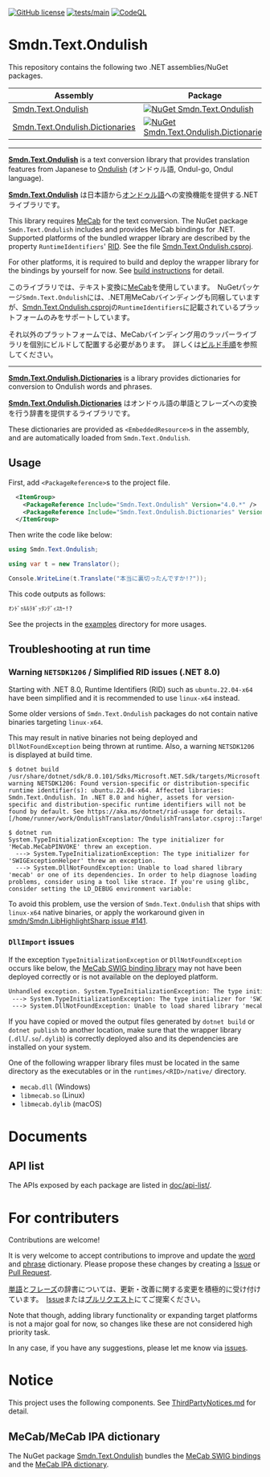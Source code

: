 [![GitHub license](https://img.shields.io/github/license/smdn/Smdn.Text.Ondulish)](https://github.com/smdn/Smdn.Text.Ondulish/blob/main/LICENSE.txt)
[![tests/main](https://img.shields.io/github/actions/workflow/status/smdn/Smdn.Text.Ondulish/test.yml?branch=main&label=tests%2Fmain)](https://github.com/smdn/Smdn.Text.Ondulish/actions/workflows/test.yml)
[![CodeQL](https://github.com/smdn/Smdn.Text.Ondulish/actions/workflows/codeql-analysis.yml/badge.svg?branch=main)](https://github.com/smdn/Smdn.Text.Ondulish/actions/workflows/codeql-analysis.yml)

# Smdn.Text.Ondulish
This repository contains the following two .NET assemblies/NuGet packages.

|Assembly|Package|
| --- | --- |
|[Smdn.Text.Ondulish](src/Smdn.Text.Ondulish/)|[![NuGet Smdn.Text.Ondulish](https://buildstats.info/nuget/Smdn.Text.Ondulish/)](https://www.nuget.org/packages/Smdn.Text.Ondulish/)|
|[Smdn.Text.Ondulish.Dictionaries](src/Smdn.Text.Ondulish.Dictionaries/)|[![NuGet Smdn.Text.Ondulish.Dictionaries](https://buildstats.info/nuget/Smdn.Text.Ondulish.Dictionaries/)](https://www.nuget.org/packages/Smdn.Text.Ondulish.Dictionaries/)|

----

**[Smdn.Text.Ondulish](src/Smdn.Text.Ondulish/)** is a text conversion library that provides translation features from Japanese to [Ondulish](https://kamenrider.fandom.com/wiki/Kazuma_Kenzaki#Memes) (オンドゥル語, Ondul-go, Ondul language).

**[Smdn.Text.Ondulish](src/Smdn.Text.Ondulish/)** は日本語から[オンドゥル語](https://ja.wikipedia.org/wiki/%E4%BB%AE%E9%9D%A2%E3%83%A9%E3%82%A4%E3%83%80%E3%83%BC%E5%89%A3#%E3%82%AA%E3%83%B3%E3%83%89%E3%82%A5%E3%83%AB%E8%AA%9E)への変換機能を提供する.NETライブラリです。

This library requires [MeCab](https://taku910.github.io/mecab/) for the text conversion. The NuGet package `Smdn.Text.Ondulish` includes and provides MeCab bindings for .NET. Supported platforms of the bundled wrapper library are described by the property `RuntimeIdentifiers`' [RID](https://learn.microsoft.com/dotnet/core/rid-catalog). See the file [Smdn.Text.Ondulish.csproj](src/Smdn.Text.Ondulish/Smdn.Text.Ondulish.csproj).

For other platforms, it is required to build and deploy the wrapper library for the bindings by yourself for now. See [build instructions](./doc/build-mecab-wrapper-library.md) for detail.

このライブラリでは、テキスト変換に[MeCab](https://taku910.github.io/mecab/)を使用しています。　NuGetパッケージ`Smdn.Text.Ondulish`には、.NET用MeCabバインディングも同梱していますが、[Smdn.Text.Ondulish.csproj](src/Smdn.Text.Ondulish/Smdn.Text.Ondulish.csproj)の`RuntimeIdentifiers`に記載されているプラットフォームのみをサポートしています。

それ以外のプラットフォームでは、MeCabバインディング用のラッパーライブラリを個別にビルドして配置する必要があります。　詳しくは[ビルド手順](./doc/build-mecab-wrapper-library.md)を参照してください。

----

**[Smdn.Text.Ondulish.Dictionaries](src/Smdn.Text.Ondulish.Dictionaries/)** is a library provides dictionaries for conversion to Ondulish words and phrases.

**[Smdn.Text.Ondulish.Dictionaries](src/Smdn.Text.Ondulish.Dictionaries/)** はオンドゥル語の単語とフレーズへの変換を行う辞書を提供するライブラリです。

These dictionaries are provided as `<EmbeddedResource>`s in the assembly, and are automatically loaded from `Smdn.Text.Ondulish`.

## Usage
First, add `<PackageReference>`s to the project file.

```xml
  <ItemGroup>
    <PackageReference Include="Smdn.Text.Ondulish" Version="4.0.*" />
    <PackageReference Include="Smdn.Text.Ondulish.Dictionaries" Version="4.0.*" />
  </ItemGroup>
```

Then write the code like below:

```cs
using Smdn.Text.Ondulish;

using var t = new Translator();

Console.WriteLine(t.Translate("本当に裏切ったんですか!?"));
```

This code outputs as follows:

```txt
ｵﾝﾄﾞｩﾙﾙﾗｷﾞｯﾀﾝﾃﾞｨｽｶｰ!?
```

See the projects in the [examples](./examples/) directory for more usages.

## Troubleshooting at run time
### Warning `NETSDK1206` / Simplified RID issues (.NET 8.0)
Starting with .NET 8.0, Runtime Identifiers (RID) such as `ubuntu.22.04-x64` have been simplified and it is recommended to use `linux-x64` instead.

Some older versions of `Smdn.Text.Ondulish` packages do not contain native binaries targeting `linux-x64`.

This may result in native binaries not being deployed and `DllNotFoundException` being thrown at runtime. Also, a warning `NETSDK1206` is displayed at build time.

```
$ dotnet build
/usr/share/dotnet/sdk/8.0.101/Sdks/Microsoft.NET.Sdk/targets/Microsoft.NET.Sdk.targets(284,5): warning NETSDK1206: Found version-specific or distribution-specific runtime identifier(s): ubuntu.22.04-x64. Affected libraries: Smdn.Text.Ondulish. In .NET 8.0 and higher, assets for version-specific and distribution-specific runtime identifiers will not be found by default. See https://aka.ms/dotnet/rid-usage for details. [/home/runner/work/OndulishTranslator/OndulishTranslator.csproj::TargetFramework=net8.0]

$ dotnet run
System.TypeInitializationException: The type initializer for 'MeCab.MeCabPINVOKE' threw an exception.
  ---> System.TypeInitializationException: The type initializer for 'SWIGExceptionHelper' threw an exception.
  ---> System.DllNotFoundException: Unable to load shared library 'mecab' or one of its dependencies. In order to help diagnose loading problems, consider using a tool like strace. If you're using glibc, consider setting the LD_DEBUG environment variable:
```

To avoid this problem, use the version of `Smdn.Text.Ondulish` that ships with `linux-x64` native binaries, or apply the workaround given in [smdn/Smdn.LibHighlightSharp issue #141](https://github.com/smdn/Smdn.LibHighlightSharp/issues/141).



### `DllImport` issues
If the exception `TypeInitializationException` or `DllNotFoundException` occurs like below, the [MeCab SWIG binding library](https://github.com/taku910/mecab/tree/master/mecab/swig) may not have been deployed correctly or is not available on the deployed platform.

```txt
Unhandled exception. System.TypeInitializationException: The type initializer for 'MeCab.MeCabPINVOKE' threw an exception.
 ---> System.TypeInitializationException: The type initializer for 'SWIGExceptionHelper' threw an exception.
 ---> System.DllNotFoundException: Unable to load shared library 'mecab' or one of its dependencies. In order to help diagnose loading problems, consider setting the LD_DEBUG environment variable: libmecab: cannot open shared object file: No such file or directory
```

If you have copied or moved the output files generated by `dotnet build` or `dotnet publish` to another location, make sure that the wrapper library (`.dll`/`.so`/`.dylib`) is correctly deployed also and its dependencies are installed on your system.

One of the following wrapper library files must be located in the same directory as the executables or in the `runtimes/<RID>/native/` directory.

- `mecab.dll` (Windows)
- `libmecab.so` (Linux)
- `libmecab.dylib` (macOS)

# Documents

## API list
The APIs exposed by each package are listed in [doc/api-list/](doc/api-list/).



# For contributers
Contributions are welcome!

It is very welcome to accept contributions to improve and update the [word](src/Smdn.Text.Ondulish.Dictionaries/dictionary-words.csv) and [phrase](src/Smdn.Text.Ondulish.Dictionaries/dictionary-phrases.csv) dictionary. Please propose these changes by creating a [Issue](/../../issues/new?labels=dictionary-improvements&template=10_dictionary-improvements.yml&title=[辞書改善]%3A+) or [Pull Request](/../../pulls/).

[単語](src/Smdn.Text.Ondulish.Dictionaries/dictionary-words.csv)と[フレーズ](src/Smdn.Text.Ondulish.Dictionaries/dictionary-phrases.csv)の辞書については、更新・改善に関する変更を積極的に受け付けています。　[Issue](/../../issues/new?labels=dictionary-improvements&template=10_dictionary-improvements.yml&title=[辞書改善]%3A+)または[プルリクエスト](/../../pulls/)にてご提案ください。

Note that though, adding library functionality or expanding target platforms is not a major goal for now, so changes like these are not considered high priority task.

In any case, if you have any suggestions, please let me know via [issues](/../../issues/).

# Notice
This project uses the following components. See [ThirdPartyNotices.md](./ThirdPartyNotices.md) for detail.

## MeCab/MeCab IPA dictionary
The NuGet package [Smdn.Text.Ondulish](src/Smdn.Text.Ondulish/) bundles the [MeCab SWIG bindings](https://github.com/taku910/mecab/tree/master/mecab/swig) and the [MeCab IPA dictionary](https://github.com/taku910/mecab/tree/master/mecab-ipadic).
